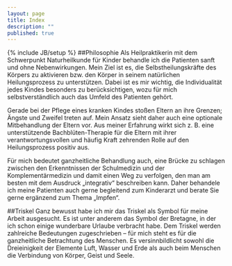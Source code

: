 ```yaml
---
layout: page
title: Index
description: ""
published: true
---
```


{% include JB/setup %}
##Philosophie
Als Heilpraktikerin mit dem Schwerpunkt Naturheilkunde für Kinder behandle ich die Patienten sanft und ohne Nebenwirkungen. Mein Ziel ist es, die Selbstheilungskräfte des Körpers zu aktivieren bzw. den Körper in seinem natürlichen Heilungsprozess zu unterstützen. Dabei ist es mir wichtig, die Individualität jedes Kindes besonders zu berücksichtigen, wozu für mich selbstverständlich auch das Umfeld des Patienten gehört.

Gerade bei der Pflege eines kranken Kindes stoßen Eltern an ihre Grenzen; Ängste und Zweifel treten auf. Mein Ansatz sieht daher auch eine optionale Mitbehandlung der Eltern vor. Aus meiner Erfahrung wirkt sich z. B. eine unterstützende Bachblüten-Therapie für die Eltern mit ihrer verantwortungsvollen und häufig Kraft zehrenden Rolle auf den Heilungsprozess positiv aus. 

Für mich bedeutet ganzheitliche Behandlung auch, eine Brücke zu schlagen zwischen den Erkenntnissen der Schulmedizin und der Komplementärmedizin und damit einen Weg zu verfolgen, den man am besten mit dem Ausdruck „integrativ“ beschreiben kann. Daher behandele ich meine Patienten auch gerne begleitend zum Kinderarzt und berate Sie gerne ergänzend zum Thema „Impfen“.

##Triskel 
Ganz bewusst habe ich mir das Triskel als Symbol für meine Arbeit ausgesucht. Es ist unter anderem das Symbol der Bretagne, in der ich schon einige wunderbare Urlaube verbracht habe. 
Dem Triskel werden zahlreiche Bedeutungen zugeschrieben – für mich steht es für die ganzheitliche Betrachtung des Menschen. Es  versinnbildlicht sowohl die Dreieinigkeit der Elemente Luft, Wasser und Erde als auch beim Menschen die Verbindung von Körper, Geist und Seele.